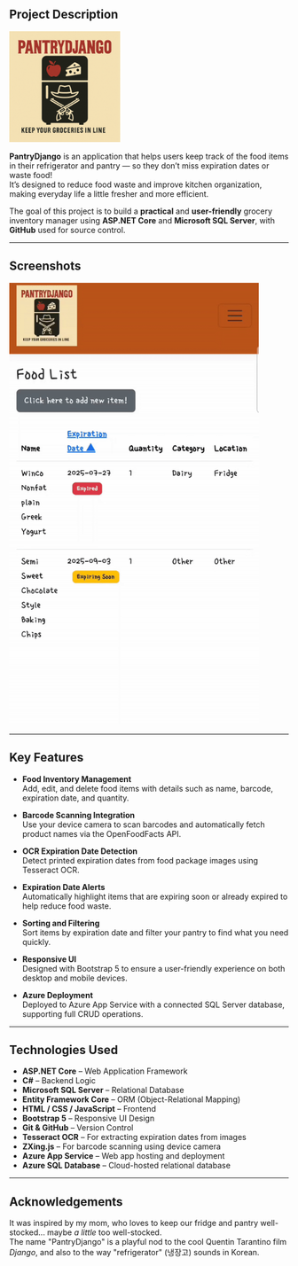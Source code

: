## Project Description
<p>
  <img src="./logo.png" alt="PantryDjango Logo" width="200"/>
</p>

**PantryDjango** is an application that helps users keep track of the food items in their refrigerator and pantry — so they don’t miss expiration dates or waste food!  
It’s designed to reduce food waste and improve kitchen organization, making everyday life a little fresher and more efficient.

The goal of this project is to build a **practical** and **user-friendly** grocery inventory manager using **ASP.NET Core** and **Microsoft SQL Server**, with **GitHub** used for source control.

---

## Screenshots 

<img src="video/PantryDjango.gif" width="450"/>

---

## Key Features

- **Food Inventory Management**  
  Add, edit, and delete food items with details such as name, barcode, expiration date, and quantity.

- **Barcode Scanning Integration**  
  Use your device camera to scan barcodes and automatically fetch product names via the OpenFoodFacts API.

- **OCR Expiration Date Detection**  
  Detect printed expiration dates from food package images using Tesseract OCR.

- **Expiration Date Alerts**  
  Automatically highlight items that are expiring soon or already expired to help reduce food waste.

- **Sorting and Filtering**  
  Sort items by expiration date and filter your pantry to find what you need quickly.

- **Responsive UI**  
  Designed with Bootstrap 5 to ensure a user-friendly experience on both desktop and mobile devices.

- **Azure Deployment**  
  Deployed to Azure App Service with a connected SQL Server database, supporting full CRUD operations.


---

## Technologies Used

- **ASP.NET Core** – Web Application Framework  
- **C#** – Backend Logic  
- **Microsoft SQL Server** – Relational Database  
- **Entity Framework Core** – ORM (Object-Relational Mapping)  
- **HTML / CSS / JavaScript** – Frontend  
- **Bootstrap 5** – Responsive UI Design  
- **Git & GitHub** – Version Control  
- **Tesseract OCR** – For extracting expiration dates from images  
- **ZXing.js** – For barcode scanning using device camera  
- **Azure App Service** – Web app hosting and deployment  
- **Azure SQL Database** – Cloud-hosted relational database


---

## Acknowledgements

It was inspired by my mom, who loves to keep our fridge and pantry well-stocked... maybe *a little* too well-stocked.   
The name "PantryDjango" is a playful nod to the cool Quentin Tarantino film *Django*, and also to the way "refrigerator" (냉장고) sounds in Korean.




